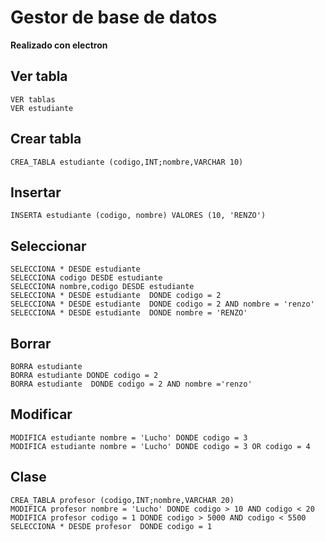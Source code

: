 # Gestor de base de datos

**Realizado con electron**
## Ver tabla
```
VER tablas
VER estudiante
```

## Crear tabla 
```
CREA_TABLA estudiante (codigo,INT;nombre,VARCHAR 10)
```

## Insertar
```
INSERTA estudiante (codigo, nombre) VALORES (10, 'RENZO')
```

## Seleccionar
```
SELECCIONA * DESDE estudiante 
SELECCIONA codigo DESDE estudiante 
SELECCIONA nombre,codigo DESDE estudiante 
SELECCIONA * DESDE estudiante  DONDE codigo = 2
SELECCIONA * DESDE estudiante  DONDE codigo = 2 AND nombre = 'renzo'
SELECCIONA * DESDE estudiante  DONDE nombre = 'RENZO'
```

## Borrar

```
BORRA estudiante 
BORRA estudiante DONDE codigo = 2
BORRA estudiante  DONDE codigo = 2 AND nombre ='renzo'
```

## Modificar
```
MODIFICA estudiante nombre = 'Lucho' DONDE codigo = 3
MODIFICA estudiante nombre = 'Lucho' DONDE codigo = 3 OR codigo = 4
```

## Clase

```
CREA_TABLA profesor (codigo,INT;nombre,VARCHAR 20)
MODIFICA profesor nombre = 'Lucho' DONDE codigo > 10 AND codigo < 20
MODIFICA profesor codigo = 1 DONDE codigo > 5000 AND codigo < 5500
SELECCIONA * DESDE profesor  DONDE codigo = 1
```

